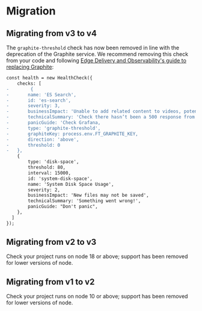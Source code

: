 # Migration

## Migrating from v3 to v4

The `graphite-threshold` check has now been removed in line with the deprecation of the Graphite service. We recommend removing this check from your code and following [Edge Delivery and Observability's guide to replacing Graphite](https://financialtimes.atlassian.net/wiki/spaces/DS/pages/8408989698/Migrating+an+app+away+from+Graphite-based+health+checks):

```diff
const health = new HealthCheck({
    checks: [
-        {
-		name: 'ES Search',
-		id: 'es-search',
-		severity: 3,
-		businessImpact: 'Unable to add related content to videos, potentially impacting engagement',
-		technicalSummary: 'Check there hasn’t been a 500 response from the Elasticsearch search endpoint in the last 10 minutes',
-		panicGuide: 'Check Grafana,
-		type: 'graphite-threshold',
-		graphiteKey: process.env.FT_GRAPHITE_KEY,
-		direction: 'above',
-		threshold: 0
-	},
    {
        type: 'disk-space',
        threshold: 80,
        interval: 15000,
        id: 'system-disk-space',
        name: 'System Disk Space Usage',
        severity: 2,
        businessImpact: 'New files may not be saved',
        technicalSummary: 'Something went wrong!',
        panicGuide: "Don't panic",
    },
  ]
});
```

## Migrating from v2 to v3

Check your project runs on node 18 or above; support has been removed for lower versions of node.

## Migrating from v1 to v2

Check your project runs on node 10 or above; support has been removed for lower versions of node.
